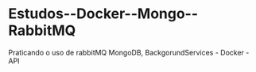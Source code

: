 # Estudos--Docker--Mongo--RabbitMQ
Praticando o uso de rabbitMQ MongoDB, BackgorundServices - Docker - API
